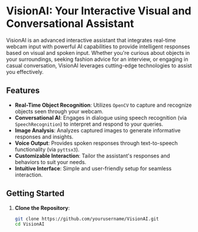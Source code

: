 # VisionAI: Your Interactive Visual and Conversational Assistant

VisionAI is an advanced interactive assistant that integrates real-time webcam input with powerful AI capabilities to provide intelligent responses based on visual and spoken input. Whether you're curious about objects in your surroundings, seeking fashion advice for an interview, or engaging in casual conversation, VisionAI leverages cutting-edge technologies to assist you effectively.

## Features

- **Real-Time Object Recognition**: Utilizes `OpenCV` to capture and recognize objects seen through your webcam.
- **Conversational AI**: Engages in dialogue using speech recognition (via `SpeechRecognition`) to interpret and respond to your queries.
- **Image Analysis**: Analyzes captured images to generate informative responses and insights.
- **Voice Output**: Provides spoken responses through text-to-speech functionality (via `pyttsx3`).
- **Customizable Interaction**: Tailor the assistant's responses and behaviors to suit your needs.
- **Intuitive Interface**: Simple and user-friendly setup for seamless interaction.

## Getting Started

1. **Clone the Repository**:
   ```bash
   git clone https://github.com/yourusername/VisionAI.git
   cd VisionAI
  
